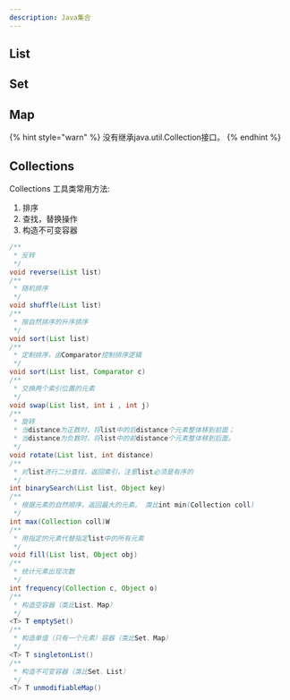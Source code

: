 ```yaml
---
description: Java集合
---
```


## List

## Set

## Map

{% hint style="warn" %}
 没有继承java.util.Collection接口。
{% endhint %}

## Collections

Collections 工具类常用方法:

1. 排序
2. 查找，替换操作
3. 构造不可变容器

```java
/**
 * 反转
 */
void reverse(List list)
/**
 * 随机排序
 */
void shuffle(List list)
/**
 * 按自然排序的升序排序
 */
void sort(List list)
/**
 * 定制排序，由Comparator控制排序逻辑
 */
void sort(List list, Comparator c)
/**
 * 交换两个索引位置的元素
 */
void swap(List list, int i , int j)
/**
 * 旋转
 * 当distance为正数时，将list中的后distance个元素整体移到前面；
 * 当distance为负数时，将list中的前distance个元素整体移到后面。
 */
void rotate(List list, int distance)
/**
 * 对list进行二分查找，返回索引，注意list必须是有序的
 */
int binarySearch(List list, Object key)
/**
 * 根据元素的自然顺序，返回最大的元素。 类比int min(Collection coll)
 */
int max(Collection coll)W
/**
 * 用指定的元素代替指定list中的所有元素
 */
void fill(List list, Object obj)
/**
 * 统计元素出现次数
 */
int frequency(Collection c, Object o)
/**
 * 构造空容器（类比List、Map）
 */
<T> T emptySet()
/**
 * 构造单值（只有一个元素）容器（类比Set、Map）
 */
<T> T singletonList()
/**
 * 构造不可变容器（类比Set、List）
 */
<T> T unmodifiableMap()
```
